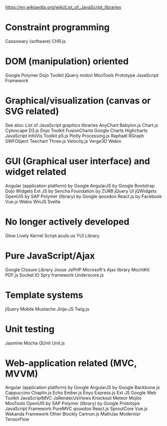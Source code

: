 https://en.wikipedia.org/wiki/List_of_JavaScript_libraries


# Constraint programming
Cassowary (software)
CHR.js


# DOM (manipulation) oriented
Google Polymer
Dojo Toolkit
jQuery
midori
MooTools
Prototype JavaScript Framework

# Graphical/visualization (canvas or SVG related)
See also: List of JavaScript graphics libraries
AnyChart
Babylon.js
Chart.js
Cytoscape
D3.js
Dojo Toolkit
FusionCharts
Google Charts
Highcharts
JavaScript InfoVis Toolkit
p5.js
Plotly
Processing.js
Raphaël
RGraph
SWFObject
Teechart
Three.js
Velocity.js
Verge3D
Webix

# GUI (Graphical user interface) and widget related
Angular (application platform) by Google
AngularJS by Google
Bootstrap
Dojo Widgets
Ext JS by Sencha
Foundation by ZURB
jQuery UI
jQWidgets
OpenUI5 by SAP
Polymer (library) by Google
qooxdoo
React.js by Facebook
Vue.js
Webix
WinJS
Svelte
# No longer actively developed
Glow
Lively Kernel
Script.aculo.us
YUI Library

# Pure JavaScript/Ajax
Google Closure Library
Joose
JsPHP
Microsoft's Ajax library
MochiKit
PDF.js
Socket.IO
Spry framework
Underscore.js

# Template systems
jQuery Mobile
Mustache
Jinja-JS
Twig.js

# Unit testing
Jasmine
Mocha
QUnit
Unit.js

# Web-application related (MVC, MVVM)
Angular (application platform) by Google
AngularJS by Google
Backbone.js
Cappuccino
Chaplin.js
Echo
Ember.js
Enyo
Express.js
Ext JS
Google Web Toolkit
JavaScriptMVC
JsRender/JsViews
Knockout
Meteor
Mojito
MooTools
OpenUI5 by SAP
Polymer (library) by Google
Prototype JavaScript Framework
PureMVC
qooxdoo
React.js
SproutCore
Vue.js
Wakanda Framework
Other
Blockly
Cannon.js
MathJax
Modernizr
TensorFlow